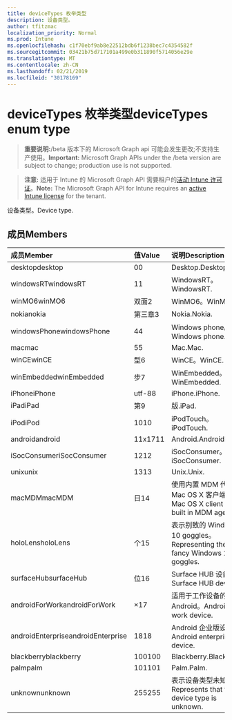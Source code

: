 ```yaml
---
title: deviceTypes 枚举类型
description: 设备类型。
author: tfitzmac
localization_priority: Normal
ms.prod: Intune
ms.openlocfilehash: c1f70ebf9ab8e22512bdb6f1238bec7c4354582f
ms.sourcegitcommit: 03421b75d717101a499e0b311890f5714056e29e
ms.translationtype: MT
ms.contentlocale: zh-CN
ms.lasthandoff: 02/21/2019
ms.locfileid: "30178169"
---
```

# <a name="devicetypes-enum-type"></a><span data-ttu-id="d65af-103">deviceTypes 枚举类型</span><span class="sxs-lookup"><span data-stu-id="d65af-103">deviceTypes enum type</span></span>

> <span data-ttu-id="d65af-104">**重要说明:**/beta 版本下的 Microsoft Graph api 可能会发生更改;不支持生产使用。</span><span class="sxs-lookup"><span data-stu-id="d65af-104">**Important:** Microsoft Graph APIs under the /beta version are subject to change; production use is not supported.</span></span>

> <span data-ttu-id="d65af-105">**注意:** 适用于 Intune 的 Microsoft Graph API 需要租户的[活动 Intune 许可证](https://go.microsoft.com/fwlink/?linkid=839381)。</span><span class="sxs-lookup"><span data-stu-id="d65af-105">**Note:** The Microsoft Graph API for Intune requires an [active Intune license](https://go.microsoft.com/fwlink/?linkid=839381) for the tenant.</span></span>

<span data-ttu-id="d65af-106">设备类型。</span><span class="sxs-lookup"><span data-stu-id="d65af-106">Device type.</span></span>

## <a name="members"></a><span data-ttu-id="d65af-107">成员</span><span class="sxs-lookup"><span data-stu-id="d65af-107">Members</span></span>
|<span data-ttu-id="d65af-108">成员</span><span class="sxs-lookup"><span data-stu-id="d65af-108">Member</span></span>|<span data-ttu-id="d65af-109">值</span><span class="sxs-lookup"><span data-stu-id="d65af-109">Value</span></span>|<span data-ttu-id="d65af-110">说明</span><span class="sxs-lookup"><span data-stu-id="d65af-110">Description</span></span>|
|:---|:---|:---|
|<span data-ttu-id="d65af-111">desktop</span><span class="sxs-lookup"><span data-stu-id="d65af-111">desktop</span></span>|<span data-ttu-id="d65af-112">0</span><span class="sxs-lookup"><span data-stu-id="d65af-112">0</span></span>|<span data-ttu-id="d65af-113">Desktop.</span><span class="sxs-lookup"><span data-stu-id="d65af-113">Desktop.</span></span>|
|<span data-ttu-id="d65af-114">windowsRT</span><span class="sxs-lookup"><span data-stu-id="d65af-114">windowsRT</span></span>|<span data-ttu-id="d65af-115">1</span><span class="sxs-lookup"><span data-stu-id="d65af-115">1</span></span>|<span data-ttu-id="d65af-116">WindowsRT。</span><span class="sxs-lookup"><span data-stu-id="d65af-116">WindowsRT.</span></span>|
|<span data-ttu-id="d65af-117">winMO6</span><span class="sxs-lookup"><span data-stu-id="d65af-117">winMO6</span></span>|<span data-ttu-id="d65af-118">双面</span><span class="sxs-lookup"><span data-stu-id="d65af-118">2</span></span>|<span data-ttu-id="d65af-119">WinMO6。</span><span class="sxs-lookup"><span data-stu-id="d65af-119">WinMO6.</span></span>|
|<span data-ttu-id="d65af-120">nokia</span><span class="sxs-lookup"><span data-stu-id="d65af-120">nokia</span></span>|<span data-ttu-id="d65af-121">第三章</span><span class="sxs-lookup"><span data-stu-id="d65af-121">3</span></span>|<span data-ttu-id="d65af-122">Nokia.</span><span class="sxs-lookup"><span data-stu-id="d65af-122">Nokia.</span></span>|
|<span data-ttu-id="d65af-123">windowsPhone</span><span class="sxs-lookup"><span data-stu-id="d65af-123">windowsPhone</span></span>|<span data-ttu-id="d65af-124">4</span><span class="sxs-lookup"><span data-stu-id="d65af-124">4</span></span>|<span data-ttu-id="d65af-125">Windows phone。</span><span class="sxs-lookup"><span data-stu-id="d65af-125">Windows phone.</span></span>|
|<span data-ttu-id="d65af-126">mac</span><span class="sxs-lookup"><span data-stu-id="d65af-126">mac</span></span>|<span data-ttu-id="d65af-127">5</span><span class="sxs-lookup"><span data-stu-id="d65af-127">5</span></span>|<span data-ttu-id="d65af-128">Mac.</span><span class="sxs-lookup"><span data-stu-id="d65af-128">Mac.</span></span>|
|<span data-ttu-id="d65af-129">winCE</span><span class="sxs-lookup"><span data-stu-id="d65af-129">winCE</span></span>|<span data-ttu-id="d65af-130">型</span><span class="sxs-lookup"><span data-stu-id="d65af-130">6</span></span>|<span data-ttu-id="d65af-131">WinCE。</span><span class="sxs-lookup"><span data-stu-id="d65af-131">WinCE.</span></span>|
|<span data-ttu-id="d65af-132">winEmbedded</span><span class="sxs-lookup"><span data-stu-id="d65af-132">winEmbedded</span></span>|<span data-ttu-id="d65af-133">步</span><span class="sxs-lookup"><span data-stu-id="d65af-133">7</span></span>|<span data-ttu-id="d65af-134">WinEmbedded。</span><span class="sxs-lookup"><span data-stu-id="d65af-134">WinEmbedded.</span></span>|
|<span data-ttu-id="d65af-135">iPhone</span><span class="sxs-lookup"><span data-stu-id="d65af-135">iPhone</span></span>|<span data-ttu-id="d65af-136">utf-8</span><span class="sxs-lookup"><span data-stu-id="d65af-136">8</span></span>|<span data-ttu-id="d65af-137">iPhone.</span><span class="sxs-lookup"><span data-stu-id="d65af-137">iPhone.</span></span>|
|<span data-ttu-id="d65af-138">iPad</span><span class="sxs-lookup"><span data-stu-id="d65af-138">iPad</span></span>|<span data-ttu-id="d65af-139">第</span><span class="sxs-lookup"><span data-stu-id="d65af-139">9</span></span>|<span data-ttu-id="d65af-140">版.</span><span class="sxs-lookup"><span data-stu-id="d65af-140">iPad.</span></span>|
|<span data-ttu-id="d65af-141">iPod</span><span class="sxs-lookup"><span data-stu-id="d65af-141">iPod</span></span>|<span data-ttu-id="d65af-142">10</span><span class="sxs-lookup"><span data-stu-id="d65af-142">10</span></span>|<span data-ttu-id="d65af-143">iPodTouch。</span><span class="sxs-lookup"><span data-stu-id="d65af-143">iPodTouch.</span></span>|
|<span data-ttu-id="d65af-144">android</span><span class="sxs-lookup"><span data-stu-id="d65af-144">android</span></span>|<span data-ttu-id="d65af-145">11x17</span><span class="sxs-lookup"><span data-stu-id="d65af-145">11</span></span>|<span data-ttu-id="d65af-146">Android.</span><span class="sxs-lookup"><span data-stu-id="d65af-146">Android.</span></span>|
|<span data-ttu-id="d65af-147">iSocConsumer</span><span class="sxs-lookup"><span data-stu-id="d65af-147">iSocConsumer</span></span>|<span data-ttu-id="d65af-148">12</span><span class="sxs-lookup"><span data-stu-id="d65af-148">12</span></span>|<span data-ttu-id="d65af-149">iSocConsumer。</span><span class="sxs-lookup"><span data-stu-id="d65af-149">iSocConsumer.</span></span>|
|<span data-ttu-id="d65af-150">unix</span><span class="sxs-lookup"><span data-stu-id="d65af-150">unix</span></span>|<span data-ttu-id="d65af-151">13</span><span class="sxs-lookup"><span data-stu-id="d65af-151">13</span></span>|<span data-ttu-id="d65af-152">Unix.</span><span class="sxs-lookup"><span data-stu-id="d65af-152">Unix.</span></span>|
|<span data-ttu-id="d65af-153">macMDM</span><span class="sxs-lookup"><span data-stu-id="d65af-153">macMDM</span></span>|<span data-ttu-id="d65af-154">日</span><span class="sxs-lookup"><span data-stu-id="d65af-154">14</span></span>|<span data-ttu-id="d65af-155">使用内置 MDM 代理的 Mac OS X 客户端。</span><span class="sxs-lookup"><span data-stu-id="d65af-155">Mac OS X client using built in MDM agent.</span></span>|
|<span data-ttu-id="d65af-156">holoLens</span><span class="sxs-lookup"><span data-stu-id="d65af-156">holoLens</span></span>|<span data-ttu-id="d65af-157">个</span><span class="sxs-lookup"><span data-stu-id="d65af-157">15</span></span>|<span data-ttu-id="d65af-158">表示别致的 Windows 10 goggles。</span><span class="sxs-lookup"><span data-stu-id="d65af-158">Representing the fancy Windows 10 goggles.</span></span>|
|<span data-ttu-id="d65af-159">surfaceHub</span><span class="sxs-lookup"><span data-stu-id="d65af-159">surfaceHub</span></span>|<span data-ttu-id="d65af-160">位</span><span class="sxs-lookup"><span data-stu-id="d65af-160">16</span></span>|<span data-ttu-id="d65af-161">Surface HUB 设备。</span><span class="sxs-lookup"><span data-stu-id="d65af-161">Surface HUB device.</span></span>|
|<span data-ttu-id="d65af-162">androidForWork</span><span class="sxs-lookup"><span data-stu-id="d65af-162">androidForWork</span></span>|<span data-ttu-id="d65af-163">×</span><span class="sxs-lookup"><span data-stu-id="d65af-163">17</span></span>|<span data-ttu-id="d65af-164">适用于工作设备的 Android。</span><span class="sxs-lookup"><span data-stu-id="d65af-164">Android for work device.</span></span>|
|<span data-ttu-id="d65af-165">androidEnterprise</span><span class="sxs-lookup"><span data-stu-id="d65af-165">androidEnterprise</span></span>|<span data-ttu-id="d65af-166">18</span><span class="sxs-lookup"><span data-stu-id="d65af-166">18</span></span>|<span data-ttu-id="d65af-167">Android 企业版设备。</span><span class="sxs-lookup"><span data-stu-id="d65af-167">Android enterprise device.</span></span>|
|<span data-ttu-id="d65af-168">blackberry</span><span class="sxs-lookup"><span data-stu-id="d65af-168">blackberry</span></span>|<span data-ttu-id="d65af-169">100</span><span class="sxs-lookup"><span data-stu-id="d65af-169">100</span></span>|<span data-ttu-id="d65af-170">Blackberry.</span><span class="sxs-lookup"><span data-stu-id="d65af-170">Blackberry.</span></span>|
|<span data-ttu-id="d65af-171">palm</span><span class="sxs-lookup"><span data-stu-id="d65af-171">palm</span></span>|<span data-ttu-id="d65af-172">101</span><span class="sxs-lookup"><span data-stu-id="d65af-172">101</span></span>|<span data-ttu-id="d65af-173">Palm.</span><span class="sxs-lookup"><span data-stu-id="d65af-173">Palm.</span></span>|
|<span data-ttu-id="d65af-174">unknown</span><span class="sxs-lookup"><span data-stu-id="d65af-174">unknown</span></span>|<span data-ttu-id="d65af-175">255</span><span class="sxs-lookup"><span data-stu-id="d65af-175">255</span></span>|<span data-ttu-id="d65af-176">表示设备类型未知。</span><span class="sxs-lookup"><span data-stu-id="d65af-176">Represents that the device type is unknown.</span></span>|




